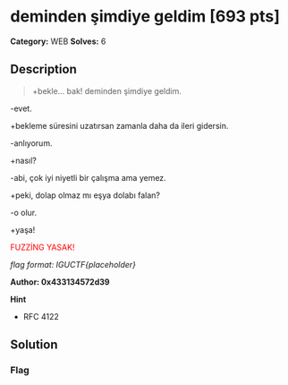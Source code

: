 # deminden şimdiye geldim [693 pts]

**Category:** WEB
**Solves:** 6

## Description
>+bekle… bak! deminden şimdiye geldim.

-evet.

+bekleme süresini uzatırsan zamanla daha da ileri gidersin.

-anlıyorum.

+nasıl?

-abi, çok iyi niyetli bir çalışma ama yemez.

+peki, dolap olmaz mı eşya dolabı falan?

-o olur.

+yaşa!

<p style="color: red;">FUZZİNG YASAK!</p>

*flag format: IGUCTF{placeholder}*

**Author: 0x433134572d39**

**Hint**
* RFC 4122

## Solution

### Flag

